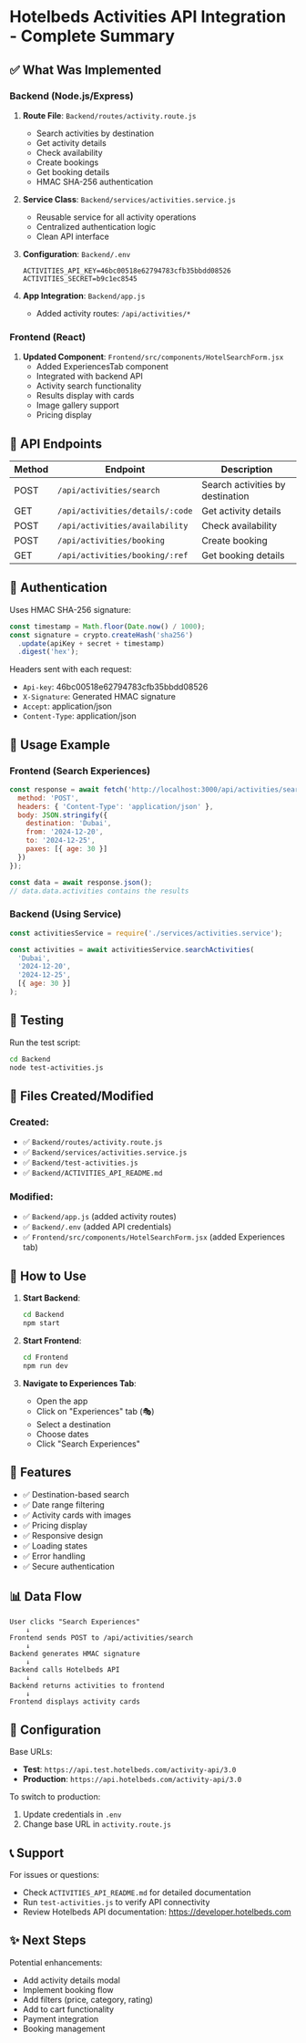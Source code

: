 # Hotelbeds Activities API Integration - Complete Summary

## ✅ What Was Implemented

### Backend (Node.js/Express)

1. **Route File**: `Backend/routes/activity.route.js`
   - Search activities by destination
   - Get activity details
   - Check availability
   - Create bookings
   - Get booking details
   - HMAC SHA-256 authentication

2. **Service Class**: `Backend/services/activities.service.js`
   - Reusable service for all activity operations
   - Centralized authentication logic
   - Clean API interface

3. **Configuration**: `Backend/.env`
   ```env
   ACTIVITIES_API_KEY=46bc00518e62794783cfb35bbdd08526
   ACTIVITIES_SECRET=b9c1ec8545
   ```

4. **App Integration**: `Backend/app.js`
   - Added activity routes: `/api/activities/*`

### Frontend (React)

1. **Updated Component**: `Frontend/src/components/HotelSearchForm.jsx`
   - Added ExperiencesTab component
   - Integrated with backend API
   - Activity search functionality
   - Results display with cards
   - Image gallery support
   - Pricing display

## 🔑 API Endpoints

| Method | Endpoint | Description |
|--------|----------|-------------|
| POST | `/api/activities/search` | Search activities by destination |
| GET | `/api/activities/details/:code` | Get activity details |
| POST | `/api/activities/availability` | Check availability |
| POST | `/api/activities/booking` | Create booking |
| GET | `/api/activities/booking/:ref` | Get booking details |

## 🔐 Authentication

Uses HMAC SHA-256 signature:
```javascript
const timestamp = Math.floor(Date.now() / 1000);
const signature = crypto.createHash('sha256')
  .update(apiKey + secret + timestamp)
  .digest('hex');
```

Headers sent with each request:
- `Api-key`: 46bc00518e62794783cfb35bbdd08526
- `X-Signature`: Generated HMAC signature
- `Accept`: application/json
- `Content-Type`: application/json

## 📝 Usage Example

### Frontend (Search Experiences)
```javascript
const response = await fetch('http://localhost:3000/api/activities/search', {
  method: 'POST',
  headers: { 'Content-Type': 'application/json' },
  body: JSON.stringify({
    destination: 'Dubai',
    from: '2024-12-20',
    to: '2024-12-25',
    paxes: [{ age: 30 }]
  })
});

const data = await response.json();
// data.data.activities contains the results
```

### Backend (Using Service)
```javascript
const activitiesService = require('./services/activities.service');

const activities = await activitiesService.searchActivities(
  'Dubai',
  '2024-12-20',
  '2024-12-25',
  [{ age: 30 }]
);
```

## 🧪 Testing

Run the test script:
```bash
cd Backend
node test-activities.js
```

## 📂 Files Created/Modified

### Created:
- ✅ `Backend/routes/activity.route.js`
- ✅ `Backend/services/activities.service.js`
- ✅ `Backend/test-activities.js`
- ✅ `Backend/ACTIVITIES_API_README.md`

### Modified:
- ✅ `Backend/app.js` (added activity routes)
- ✅ `Backend/.env` (added API credentials)
- ✅ `Frontend/src/components/HotelSearchForm.jsx` (added Experiences tab)

## 🚀 How to Use

1. **Start Backend**:
   ```bash
   cd Backend
   npm start
   ```

2. **Start Frontend**:
   ```bash
   cd Frontend
   npm run dev
   ```

3. **Navigate to Experiences Tab**:
   - Open the app
   - Click on "Experiences" tab (🎭)
   - Select a destination
   - Choose dates
   - Click "Search Experiences"

## 🎯 Features

- ✅ Destination-based search
- ✅ Date range filtering
- ✅ Activity cards with images
- ✅ Pricing display
- ✅ Responsive design
- ✅ Loading states
- ✅ Error handling
- ✅ Secure authentication

## 📊 Data Flow

```
User clicks "Search Experiences"
    ↓
Frontend sends POST to /api/activities/search
    ↓
Backend generates HMAC signature
    ↓
Backend calls Hotelbeds API
    ↓
Backend returns activities to frontend
    ↓
Frontend displays activity cards
```

## 🔧 Configuration

Base URLs:
- **Test**: `https://api.test.hotelbeds.com/activity-api/3.0`
- **Production**: `https://api.hotelbeds.com/activity-api/3.0`

To switch to production:
1. Update credentials in `.env`
2. Change base URL in `activity.route.js`

## 📞 Support

For issues or questions:
- Check `ACTIVITIES_API_README.md` for detailed documentation
- Run `test-activities.js` to verify API connectivity
- Review Hotelbeds API documentation: https://developer.hotelbeds.com

## ✨ Next Steps

Potential enhancements:
- Add activity details modal
- Implement booking flow
- Add filters (price, category, rating)
- Add to cart functionality
- Payment integration
- Booking management
